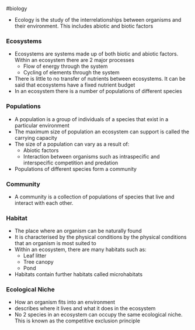 #biology
- Ecology is the study of the interrelationships between organisms and their environment. This includes abiotic and biotic factors

### Ecosystems
- Ecosystems are systems made up of both biotic and abiotic factors. Within an ecosystem there are 2 major processes
    - Flow of energy through the system
    - Cycling of elements through the system
- There is little to no transfer of nutrients between ecosystems. It can be said that ecosystems have a fixed nutrient budget
- In an ecosystem there is a number of populations of different species

### Populations
- A population is a group of individuals of a species that exist in a particular environment
- The maximum size of population an ecosystem can support is called the carrying capacity
- The size of a population can vary as a result of:
    - Abiotic factors
    - Interaction between organisms such as intraspecific and interspecific competition and predation
- Populations of different species form a community

### Community
- A community is a collection of populations of species that live and interact with each other.

### Habitat
- The place where an organism can be naturally found
- It is characterised by the physical conditions by the physical conditions that an organism is most suited to
- Within an ecosystem, there are many habitats such as:
    - Leaf litter
    - Tree canopy
    - Pond
- Habitats contain further habitats called microhabitats

### Ecological Niche
- How an organism fits into an environment
- describes where it lives and what it does in the ecosystem
- No 2 species in an ecosystem can occupy the same ecological niche. This is known as the competitive exclusion principle
